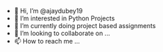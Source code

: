 - 👋 Hi, I’m @ajaydubey19
- 👀 I’m interested in Python Projects
- 🌱 I’m currently doing project based assignments 
- 💞️ I’m looking to collaborate on ...
- 📫 How to reach me ...

<!---
ajaydubey19/ajaydubey19 is a ✨ special ✨ repository because its `README.md` (this file) appears on your GitHub profile.
You can click the Preview link to take a look at your changes.
--->
